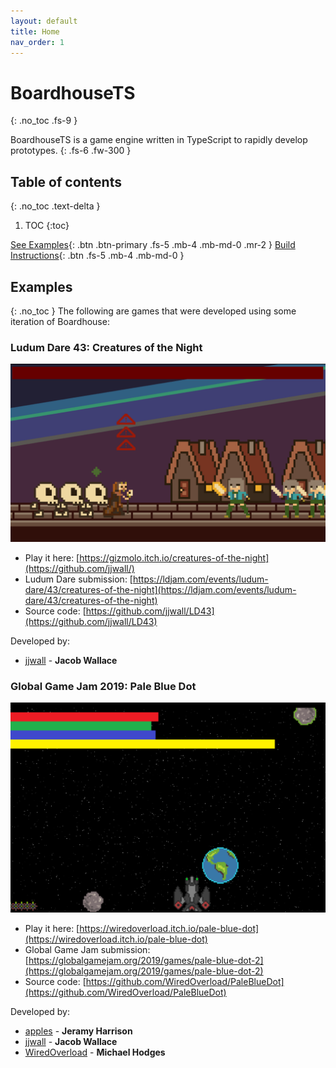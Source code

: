 ```yaml
---
layout: default
title: Home
nav_order: 1
---
```


# BoardhouseTS
{: .no_toc .fs-9 }

BoardhouseTS is a game engine written in TypeScript to rapidly develop prototypes.
{: .fs-6 .fw-300 }

## Table of contents
{: .no_toc .text-delta }

1. TOC
{:toc}


[See Examples](#examples){: .btn .btn-primary .fs-5 .mb-4 .mb-md-0 .mr-2 } [Build Instructions](https://jjwall.github.io/BoardhouseTS/build.html){: .btn .fs-5 .mb-4 .mb-md-0 }


## Examples
{: .no_toc }
The following are games that were developed using some iteration of Boardhouse:

### **Ludum Dare 43: Creatures of the Night**
<p align="center">
    <img
        alt="Creatures of the Night"
        src="./assets/images/creatures.png"
            width="800"
    />
</p>

* Play it here: [https://gizmolo.itch.io/creatures-of-the-night](https://github.com/jjwall/)
* Ludum Dare submission: [https://ldjam.com/events/ludum-dare/43/creatures-of-the-night](https://ldjam.com/events/ludum-dare/43/creatures-of-the-night)
* Source code: [https://github.com/jjwall/LD43](https://github.com/jjwall/LD43)

Developed by:

* [jjwall](https://github.com/jjwall/) - **Jacob Wallace**

### **Global Game Jam 2019: Pale Blue Dot**
<p align="center">
    <img
        alt="Pale Blue Dot"
        src="./assets/images/pale_blue_dot.png"
        width="800"
    />
</p>

* Play it here: [https://wiredoverload.itch.io/pale-blue-dot](https://wiredoverload.itch.io/pale-blue-dot)
* Global Game Jam submission: [https://globalgamejam.org/2019/games/pale-blue-dot-2](https://globalgamejam.org/2019/games/pale-blue-dot-2)
* Source code: [https://github.com/WiredOverload/PaleBlueDot](https://github.com/WiredOverload/PaleBlueDot)

Developed by:
* [apples](https://github.com/apples/) - **Jeramy Harrison**
* [jjwall](https://github.com/jjwall/) - **Jacob Wallace**
* [WiredOverload](https://github.com/WiredOverload/) - **Michael Hodges**